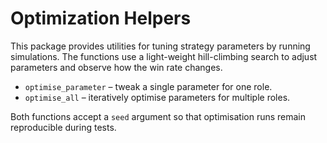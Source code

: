# Optimization Helpers

This package provides utilities for tuning strategy parameters by running
simulations.  The functions use a light-weight hill-climbing search to
adjust parameters and observe how the win rate changes.

* `optimise_parameter` – tweak a single parameter for one role.
* `optimise_all` – iteratively optimise parameters for multiple roles.

Both functions accept a `seed` argument so that optimisation runs remain
reproducible during tests.

